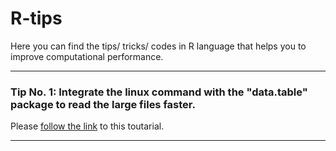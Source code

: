 # R-tips
  Here you can find the tips/ tricks/ codes in R language that helps you to improve computational performance.   

---

### Tip No. 1: Integrate the linux command with the "data.table" package to read the large files faster.
Please [follow the link](https://github.com/shahryary/R-tips/) to this toutarial.  

---
